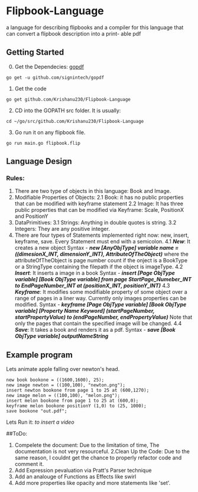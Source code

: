 # Flipbook-Language
a language for describing flipbooks and  a compiler  for this language that can convert a flipbook description into a print- able pdf

## Getting Started
0. Get the Dependecies: [gopdf](https://github.com/signintech/gopdf)
```
go get -u github.com/signintech/gopdf
```
1. Get the code
```
go get github.com/Krishanu230/Flipbook-Language
```
2. CD into the GOPATH src folder. It is usually:
```
cd ~/go/src/github.com/Krishanu230/Flipbook-Language
```
3. Go run it on any flipbook file.
```
go run main.go flipbook.flip 
```

## Language Design

### Rules:
1. There are two type of objects in this language: Book and Image.
2. Modifiable Properties of Objects:
    2.1 Book: it has no public properties that can be modified with keyframe statement
    2.2 Image: It has three public properties that can be modified via Keyframe: Scale, PositionX and PositionY
3. DataPrimitives: 
    3.1 Strings: Anything in double quotes is string.
    3.2 Integers: They are any positive integer.
4. There are four types of Statements implemented right now: new, insert, keyframe, save. Every Statement must end with a semicolon.
    4.1 ***New***: It creates a new object
    Syntax - 
    ***new [AnyObjType] *variable name* = ((dimesionX_INT, dimensionY_INT), AttributeOfTheObject)***
    where the attributeOfTheObject is page number count if the onject is a BookType or a StringType containing the filepath if the object is imageType.
    4.2 ***Insert***: It inserts a image in a book
    Syntax - 
    ***insert [Page ObjType variable] [Book ObjType variable] from page StartPage_Numeber_INT to EndPageNumber_INT  at (positionX_INT, positionY_INT)***
    4.3 ***Keyframe***: It modifies some modifiable property of some object over a range of pages in a liner way. Currently only images properties can be modified.
    Syntax - 
    ***keyframe [Page ObjType variable] [Book ObjType variable] [Property Name Keyword] (startPageNumber, startPropertyValue) to (endPageNumber, endPropertyValue)***
    Note that only the pages that contain the specified image will be changed.
    4.4  ***Save***: It takes a book and renders it as a pdf.
    Syntax - 
    ***save [Book ObjType variable] outputNameString***

## Example program
Lets animate apple falling over newton's head.
```
new book bookone = ((1600,1600), 25);
new image newton = ((100,100), "newton.png");
insert newton bookone from page 1 to 25 at (600,1270);
new image melon = ((100,100), "melon.png");
insert melon bookone from page 1 to 25 at (600,0);
keyframe melon bookone positionY (1,0) to (25, 1000);
save bookone "out.pdf";
```

Lets Run it:
*to insert a video*

##ToDo:
1. Compelete the document: Due to the limitation of time, The documentation is not very resourceful. 
2.Clean Up the Code: Due to the same reason, I couldnt get the chance to properly refactor code and comment it. 
3. Add Expression pevaluation via Pratt's Parser technique
4. Add an analouge of Functions as Effects like swirl
5. Add more properties like opacity and more statements like 'set'.
